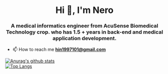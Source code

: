 <h1 align="center">Hi 👋, I'm Nero</h1>
<h3 align="center">A medical informatics engineer from AcuSense Biomedical Technology crop. who has 1.5 + years in back-end and medical application development.</h3>

- 📫 How to reach me **hin1997101@gmail.com**



[![Anurag's github stats](https://github-readme-stats.vercel.app/api?username=NeroHin&theme=gruvbox)](https://github.com/NeroHin/github-readme-stats)  
[![Top Langs](https://github-readme-stats.vercel.app/api/top-langs/?username=NeroHin&layout=compact&theme=gruvbox)](https://github.com/NeroHin/github-readme-stats)
